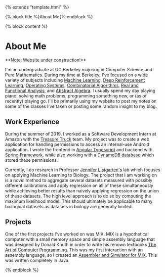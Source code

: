{% extends "template.html" %}

{% block title %}About Me{% endblock %}

{% block content %}
# About Me

<section>
**Note: Website under construction!**

I'm an undergraduate at UC Berkeley majoring in Computer Science
and Pure Mathematics. During my time at Berkeley, I've focused on a wide
variety of subjects including [Machine Learning](https://www.eecs189.org/),
[Deep Reinforcement Learning](http://rail.eecs.berkeley.edu/deeprlcourse/),
[Operating Systems](https://cs162.eecs.berkeley.edu/),
[Combinatorial Algorithms](https://people.eecs.berkeley.edu/~satishr/cs270/sp17/),
[Real and Functional Analysis](https://math.berkeley.edu/~rieffel/),
and [Abstract Algebra](https://math.berkeley.edu/~nadler/250afall2018).
I usually spend my day playing piano, solving
math problems, programming something new, or (as of recently) playing go.
I'll be primarily using my website to post my notes on some of the
classes I've taken or posting some random insight to my blog.

## Work Experience
During the summer of 2019, I worked as a Software Development Intern at Amazon with the
[Treasure Truck](https://www.amazon.com/treasuretruck) team.
My project was to create a web application for handling permissions to
access an internal-use Android application. I wrote the frontend in
[Angular Typescript](https://angular.io/) and backend with
[Spring Framework](https://spring.io/),
while also working with a [DynamoDB database](https://aws.amazon.com/dynamodb/)
which stored these permissions.

Currently, I do research in Professor [Jennifer Listgarten's](http://www.jennifer.listgarten.com/)
lab which focuses on applying Machine Learning to Biology. The project that I am working on is a novel
method to aggregate several datasets measured with possibly different calibrations and apply regression on
all of these simultaneously while achieving better results than naively applying regression on the union
of these datasets. The high level approach is to do so by computing the maximum likelihood model. This
should ultimately be applicable to many biological datasets as datasets in biology are generally limited.

## Projects
One of the first projects I've worked on was MIX. MIX is a hypothetical computer with a small memory
space and simple assembly language that was designed by Donald Knuth in order to write his renown textbooks
[The Art of Computer Programming](https://www-cs-faculty.stanford.edu/~knuth/taocp.html).
This was my first interaction with an assembly language, so I created an
[Assembler and Simulator for MIX](https://github.com/thkim1011/mix). This was written
completely in Java.
</section>
{% endblock %}
